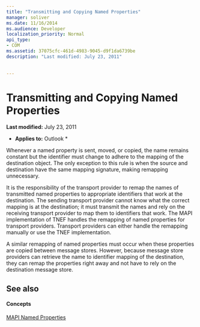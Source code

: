 ```yaml
---
title: "Transmitting and Copying Named Properties"
manager: soliver
ms.date: 11/16/2014
ms.audience: Developer
localization_priority: Normal
api_type:
- COM
ms.assetid: 37075cfc-461d-4983-9045-d9f1da6739be
description: "Last modified: July 23, 2011"
 
 
---
```


# Transmitting and Copying Named Properties

 **Last modified:** July 23, 2011 
  
 * **Applies to:** Outlook * 
  
Whenever a named property is sent, moved, or copied, the name remains constant but the identifier must change to adhere to the mapping of the destination object. The only exception to this rule is when the source and destination have the same mapping signature, making remapping unnecessary.
  
It is the responsibility of the transport provider to remap the names of transmitted named properties to appropriate identifiers that work at the destination. The sending transport provider cannot know what the correct mapping is at the destination; it must transmit the names and rely on the receiving transport provider to map them to identifiers that work. The MAPI implementation of TNEF handles the remapping of named properties for transport providers. Transport providers can either handle the remapping manually or use the TNEF implementation. 
  
A similar remapping of named properties must occur when these properties are copied between message stores. However, because message store providers can retrieve the name to identifier mapping of the destination, they can remap the properties right away and not have to rely on the destination message store. 
  
## See also

#### Concepts

[MAPI Named Properties](mapi-named-properties.md)

